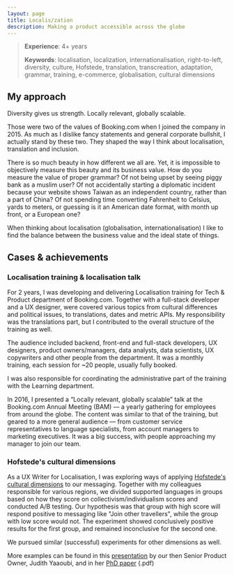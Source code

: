 ```yaml
---
layout: page
title: Localis/zation
description: Making a product accessible across the globe
---
```


> **Experience**: 4+ years
> 
> **Keywords**: localisation, localization,  internationalisation, right-to-left, diversity, culture, Hofstede, translation, transcreation, adaptation, grammar, training, e-commerce, globalisation, cultural dimensions


## My approach
Diversity gives us strength. Locally relevant, globally scalable. 

Those were two of the values of Booking.com when I joined the company in 2015. As much as I dislike fancy statements and general corporate bullshit, I actually stand by these two. They shaped the way I think about localisation, translation and inclusion.

There is so much beauty in how different we all are. Yet, it is impossible to objectively measure this beauty and its business value. How do you measure the value of proper grammar? Of not being upset by seeing piggy bank as a muslim user? Of not accidentally starting a diplomatic incident because your website shows Taiwan as an independent country, rather than a part of China? Of not spending time converting Fahrenheit to Celsius, yards to meters, or guessing is it an American date format, with month up front, or a European one?

When thinking about localisation (globalisation, internationalisation) I like to find the balance between the business value and the ideal state of things.

## Cases & achievements
### Localisation training & localisation talk
For 2 years, I was developing and delivering Localisation training for Tech & Product department of Booking.com. Together with a full-stack developer and a UX designer, were covered various topics from cultural differences and political issues, to translations, dates and metric APIs. My responsibility was the translations part, but I contributed to the overall structure of the training as well.

The audience included backend, front-end and full-stack developers, UX designers, product owners/managers, data analysts, data scientists, UX copywriters and other people from the department. It was a monthly training, each session for ~20 people, usually fully booked.

I was also responsible for coordinating the administrative part of the training with the Learning department.

In 2016, I presented a “Locally relevant, globally scalable” talk at the Booking.com Annual Meeting (BAM) — a yearly gathering for employees from around the globe. The content was similar to that of the training, but geared to a more general audience — from customer service representatives to language specialists, from account managers to marketing executives. It was a big success, with people approaching my manager to join our team.

### Hofstede's cultural dimensions
As a UX Writer for Localisation, I was exploring ways of applying [Hofstede's cultural dimensions](https://en.wikipedia.org/wiki/Hofstede%27s_cultural_dimensions_theory) to our messaging. Together with my colleagues responsible for various regions, we divided supported languages in groups based on how they score on collectivism/individualism scores and conducted A/B testing. Our hypothesis was that group with high score will respond positive to messaging like "Join other travellers", while the group with low score would not. The experiment showed conclusively positive results for the first group, and remained inconclusive for the second one.

We pursued similar (successful) experiments for other dimensions as well.

More examples can be found in this [presentation](https://www.slideshare.net/UXSTRAT/ux-strat-europe-2017-judith-yaaquobi-cultural-dimensions-in-international-product-development-at-bookingcom) by our then Senior Product Owner, Judith Yaaoubi, and in her [PhD paper](https://www.google.com/url?sa=t&rct=j&q=&esrc=s&source=web&cd=&ved=2ahUKEwiN7baxk8T6AhWhhP0HHfRuDCAQFnoECAkQAQ&url=https%3A%2F%2Fdigital.lib.washington.edu%2Fresearchworks%2Fbitstream%2Fhandle%2F1773%2F46700%2FYaaqoubi_washington_0250E_22446.pdf%3Fsequence%3D1%26isAllowed%3Dy&usg=AOvVaw1BRQ5AKOdBCxMjpmXKu2Vd) (.pdf)



